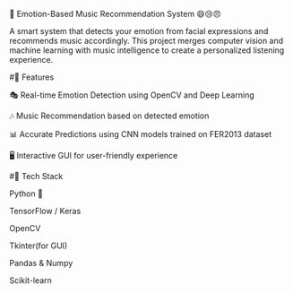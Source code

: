 🎵 Emotion-Based Music Recommendation System 😄😢😠

A smart system that detects your emotion from facial expressions and recommends music accordingly. This project merges computer vision and machine learning with music intelligence to create a personalized listening experience.



#🚀 Features

🎭 Real-time Emotion Detection using OpenCV and Deep Learning

🎶 Music Recommendation based on detected emotion

📊 Accurate Predictions using CNN models trained on FER2013 dataset

🖥️ Interactive GUI for user-friendly experience





#🧰 Tech Stack

Python 🐍

TensorFlow / Keras

OpenCV

Tkinter(for GUI)

Pandas & Numpy

Scikit-learn
